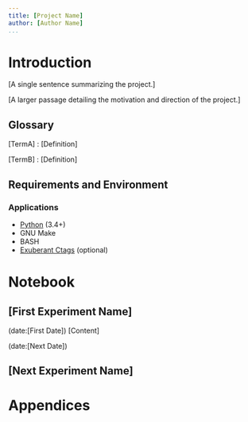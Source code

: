 ```yaml
---
title: [Project Name]
author: [Author Name]
...
```


# Introduction #
[A single sentence summarizing the project.]

[A larger passage detailing the motivation and direction of the project.]

## Glossary ##

[TermA]
:   [Definition]

[TermB]
:   [Definition]

## Requirements and Environment ##
### Applications ###
-  [Python](http://www.python.org/) (3.4+)
-  GNU Make
-  BASH
-  [Exuberant Ctags](http://ctags.sourceforge.net/) (optional)

# Notebook #
## [First Experiment Name] ##
(date:[First Date])
[Content]

(date:[Next Date])

## [Next Experiment Name] ##

# Appendices #

<!-- This space left open for `NOTE.md` files in project subdirectories. -->
